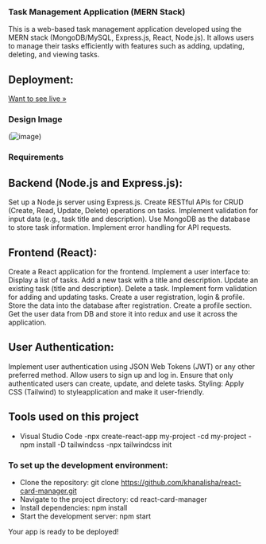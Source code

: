 ### Task Management Application (MERN Stack)
This is a web-based task management application developed using the MERN stack (MongoDB/MySQL, Express.js, React, Node.js). It allows users to manage their tasks efficiently with features such as adding, updating, deleting, and viewing tasks.

## Deployment:
[Want to see live »](https://green-nine-ivory.vercel.app/)

### Design Image
(![image](https://github.com/khanalisha/green-mentor/assets/123863034/b9e3fd4e-363a-4bab-bfd5-75bbab1dbd85))



### Requirements
## Backend (Node.js and Express.js):
Set up a Node.js server using Express.js.
Create RESTful APIs for CRUD (Create, Read, Update, Delete) operations on tasks.
Implement validation for input data (e.g., task title and description).
Use MongoDB as the database to store task information.
Implement error handling for API requests.
## Frontend (React):
Create a React application for the frontend.
Implement a user interface to:
Display a list of tasks.
Add a new task with a title and description.
Update an existing task (title and description).
Delete a task.
Implement form validation for adding and updating tasks.
Create a user registration, login & profile.
Store the data into the database after registration.
Create a profile section.
Get the user data from DB and store it into redux and use it across the application.
## User Authentication:
Implement user authentication using JSON Web Tokens (JWT) or any other preferred method.
Allow users to sign up and log in.
Ensure that only authenticated users can create, update, and delete tasks.
Styling:
Apply CSS (Tailwind) to styleapplication and make it user-friendly.


## Tools used on this project
- Visual Studio Code
-npx create-react-app my-project
-cd my-project
-npm install -D tailwindcss
-npx tailwindcss init


### To set up the development environment:

- Clone the repository: git clone https://github.com/khanalisha/react-card-manager.git
- Navigate to the project directory: cd react-card-manager
- Install dependencies: npm install
- Start the development server: npm start

Your app is ready to be deployed!


